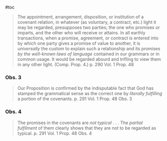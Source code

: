 #toc

>The appointment, arrangement, disposition, or institution of a covenant relation, in whatever (as voluntary, a contract, etc.) light it may be regarded, presupposes two parties; the one who promises or imparts, and the other who will receive or attains. In all earthly transactions, when a promise, agreement, or contract is entered into by which one party gives a promise of value to another, it is *universally* the custom to explain such a relationship and its promises *by the well-known laws of language* contained in our grammars or in common usage. It would be regarded absurd and trifling to view them in any other light. (Comp. Prop. 4.)
>p. 290 Vol. 1 Prop. 48

### Obs. 3

>Our Proposition is confirmed by the indisputable fact that God has stamped the grammatical sense as the correct one by *literally fulfilling* a portion of the covenants.
>p. 291 Vol. 1 Prop. 48 Obs. 3

### Obs. 4

>The promises in the covenants are *not typical* . . .
>The *partial fulfilment* of them clearly shows that they are not to be regarded as typical. 
> p. 291 Vol. 1 Prop. 48 Obs. 4


